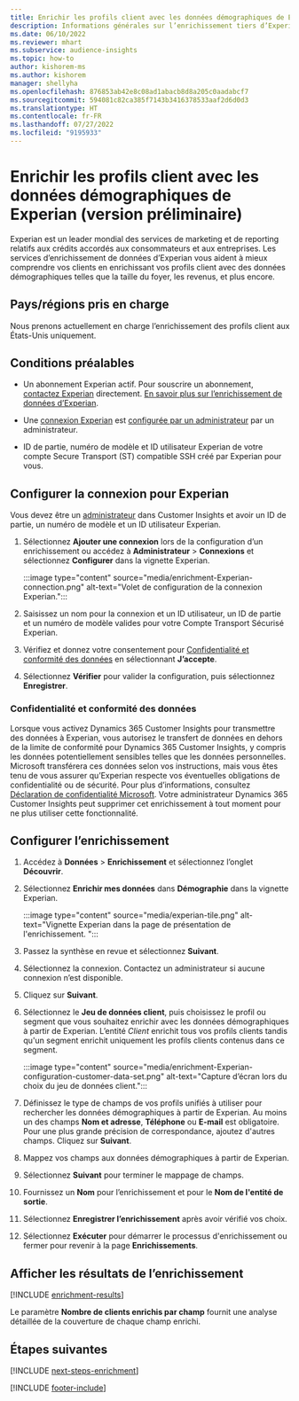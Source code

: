 ```yaml
---
title: Enrichir les profils client avec les données démographiques de Experian (version préliminaire)
description: Informations générales sur l’enrichissement tiers d’Experian.
ms.date: 06/10/2022
ms.reviewer: mhart
ms.subservice: audience-insights
ms.topic: how-to
author: kishorem-ms
ms.author: kishorem
manager: shellyha
ms.openlocfilehash: 876853ab42e8c08ad1abacb8d8a205c0aadabcf7
ms.sourcegitcommit: 594081c82ca385f7143b3416378533aaf2d6d0d3
ms.translationtype: HT
ms.contentlocale: fr-FR
ms.lasthandoff: 07/27/2022
ms.locfileid: "9195933"
---
```

# <a name="enrich-customer-profiles-with-demographics-from-experian-preview"></a>Enrichir les profils client avec les données démographiques de Experian (version préliminaire)

Experian est un leader mondial des services de marketing et de reporting relatifs aux crédits accordés aux consommateurs et aux entreprises. Les services d’enrichissement de données d’Experian vous aident à mieux comprendre vos clients en enrichissant vos profils client avec des données démographiques telles que la taille du foyer, les revenus, et plus encore.

## <a name="supported-countriesregions"></a>Pays/régions pris en charge

Nous prenons actuellement en charge l’enrichissement des profils client aux États-Unis uniquement.

## <a name="prerequisites"></a>Conditions préalables

- Un abonnement Experian actif. Pour souscrire un abonnement, [contactez Experian](https://www.experian.com/marketing-services/contact) directement. [En savoir plus sur l’enrichissement de données d’Experian](https://www.experian.com/marketing-services/microsoft?cmpid=ems_web_mci_cdppage).

- Une [connexion Experian](connections.md) est [configurée par un administrateur](#configure-the-connection-for-experian) par un administrateur.

- ID de partie, numéro de modèle et ID utilisateur Experian de votre compte Secure Transport (ST) compatible SSH créé par Experian pour vous.

## <a name="configure-the-connection-for-experian"></a>Configurer la connexion pour Experian

Vous devez être un [administrateur](permissions.md#admin) dans Customer Insights et avoir un ID de partie, un numéro de modèle et un ID utilisateur Experian.

1. Sélectionnez **Ajouter une connexion** lors de la configuration d’un enrichissement ou accédez à **Administrateur** > **Connexions** et sélectionnez **Configurer** dans la vignette Experian.

   :::image type="content" source="media/enrichment-Experian-connection.png" alt-text="Volet de configuration de la connexion Experian.":::

1. Saisissez un nom pour la connexion et un ID utilisateur, un ID de partie et un numéro de modèle valides pour votre Compte Transport Sécurisé Experian.

1. Vérifiez et donnez votre consentement pour [Confidentialité et conformité des données](#data-privacy-and-compliance) en sélectionnant **J’accepte**.

1. Sélectionnez **Vérifier** pour valider la configuration, puis sélectionnez **Enregistrer**.

### <a name="data-privacy-and-compliance"></a>Confidentialité et conformité des données

Lorsque vous activez Dynamics 365 Customer Insights pour transmettre des données à Experian, vous autorisez le transfert de données en dehors de la limite de conformité pour Dynamics 365 Customer Insights, y compris les données potentiellement sensibles telles que les données personnelles. Microsoft transférera ces données selon vos instructions, mais vous êtes tenu de vous assurer qu’Experian respecte vos éventuelles obligations de confidentialité ou de sécurité. Pour plus d’informations, consultez [Déclaration de confidentialité Microsoft](https://go.microsoft.com/fwlink/?linkid=396732). Votre administrateur Dynamics 365 Customer Insights peut supprimer cet enrichissement à tout moment pour ne plus utiliser cette fonctionnalité.

## <a name="configure-the-enrichment"></a>Configurer l’enrichissement

1. Accédez à **Données** > **Enrichissement** et sélectionnez l’onglet **Découvrir**.

1. Sélectionnez **Enrichir mes données** dans **Démographie** dans la vignette Experian.

   :::image type="content" source="media/experian-tile.png" alt-text="Vignette Experian dans la page de présentation de l'enrichissement. ":::

1. Passez la synthèse en revue et sélectionnez **Suivant**.

1. Sélectionnez la connexion. Contactez un administrateur si aucune connexion n’est disponible.

1. Cliquez sur **Suivant**.

1. Sélectionnez le **Jeu de données client**, puis choisissez le profil ou segment que vous souhaitez enrichir avec les données démographiques à partir de Experian. L’entité *Client* enrichit tous vos profils clients tandis qu'un segment enrichit uniquement les profils clients contenus dans ce segment.

    :::image type="content" source="media/enrichment-Experian-configuration-customer-data-set.png" alt-text="Capture d’écran lors du choix du jeu de données client.":::

1. Définissez le type de champs de vos profils unifiés à utiliser pour rechercher les données démographiques à partir de Experian. Au moins un des champs **Nom et adresse**, **Téléphone** ou **E-mail** est obligatoire. Pour une plus grande précision de correspondance, ajoutez d'autres champs. Cliquez sur **Suivant**.

1. Mappez vos champs aux données démographiques à partir de Experian.

1. Sélectionnez **Suivant** pour terminer le mappage de champs.

1. Fournissez un **Nom** pour l’enrichissement et pour le **Nom de l'entité de sortie**.

1. Sélectionnez **Enregistrer l’enrichissement** après avoir vérifié vos choix.

1. Sélectionnez **Exécuter** pour démarrer le processus d'enrichissement ou fermer pour revenir à la page **Enrichissements**.

## <a name="view-enrichment-results"></a>Afficher les résultats de l’enrichissement

[!INCLUDE [enrichment-results](includes/enrichment-results.md)]

Le paramètre **Nombre de clients enrichis par champ** fournit une analyse détaillée de la couverture de chaque champ enrichi.

## <a name="next-steps"></a>Étapes suivantes

[!INCLUDE [next-steps-enrichment](includes/next-steps-enrichment.md)]

[!INCLUDE [footer-include](includes/footer-banner.md)]
